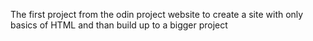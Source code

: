 The first project from the odin project website to create a site with only basics of HTML and than build up to a bigger project